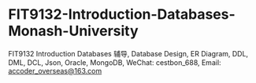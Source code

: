 # FIT9132-Introduction-Databases-Monash-University
FIT9132 Introduction Databases 辅导, Database Design, ER Diagram, DDL, DML, DCL, Json, Oracle, MongoDB, WeChat: cestbon_688, Email: accoder_overseas@163.com
